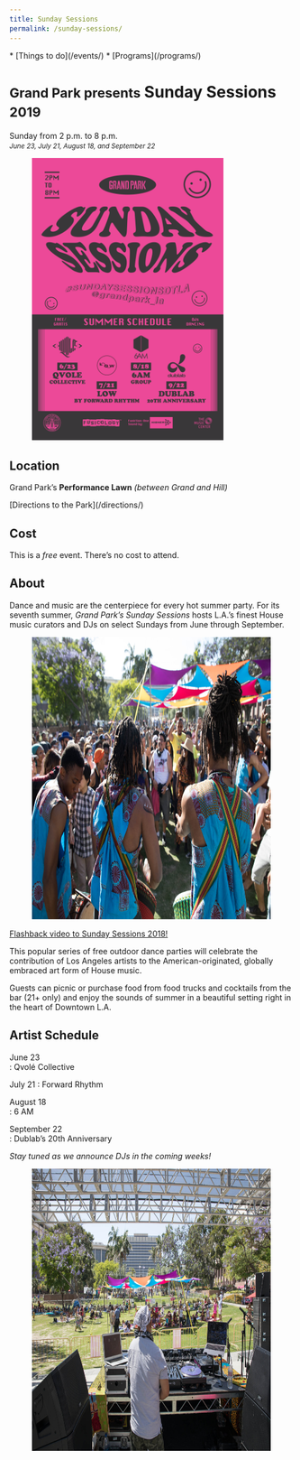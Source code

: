 ```yaml
---
title: Sunday Sessions
permalink: /sunday-sessions/
---
```


<nav markdown="1">
* [Things to do](/events/)
* [Programs](/programs/)
</nav>

# <small>Grand Park presents</small> Sunday Sessions <small>2019</small>

Sunday from <time datetime="14:00">2 p.m.</time> to <time datetime="20:00">8 p.m.</time><br />
_<small>June 23, July 21, August 18, and September 22</small>_<br />

<figure>
  <img src="/uploads/programs/sunday-sessions-poster.png" alt="Sunday Sessions" height="500" />
</figure>

## Location

Grand Park’s **Performance Lawn** _(between Grand and Hill)_

<p class="action" markdown="1">
[Directions to the Park](/directions/)
</p>

## Cost

This is a _free_ event. There’s no cost to attend.

## About

Dance and music are the centerpiece for every hot summer party. For its seventh summer, _Grand Park’s Sunday Sessions_ hosts L.A.’s finest House music curators and DJs on select Sundays from June through September.

<figure>
  <img src="/uploads/programs/sunday-sessions-2.jpg" alt="Sunday Sessions August 2018 crowd shot" height="500" />
</figure>

[Flashback video to Sunday Sessions 2018!](https://vimeo.com/289365164)

This popular series of free outdoor dance parties will celebrate the contribution of Los Angeles artists to the American-originated, globally embraced art form of House music.

Guests can picnic or purchase food from food trucks and cocktails from the bar (21+ only) and enjoy the sounds of summer in a beautiful setting right in the heart of Downtown L.A.

## Artist Schedule

June 23  
: Qvolé Collective

July 21 
: Forward Rhythm

August 18  
: 6 AM

September 22  
: Dublab’s 20th Anniversary

_Stay tuned as we announce DJs in the coming weeks!_

<figure>
  <img src="/uploads/programs/sunday-sessions-1.jpg" alt="Sunday Sessions August 2018 crowd shot" height="500" />
</figure>

